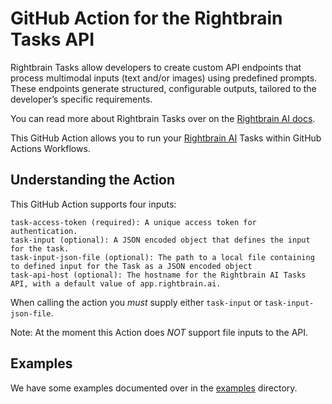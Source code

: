 # GitHub Action for the Rightbrain Tasks API

Rightbrain Tasks allow developers to create custom API endpoints that process multimodal inputs (text and/or images) using predefined prompts. These endpoints generate structured, configurable outputs, tailored to the developer’s specific requirements.

You can read more about Rightbrain Tasks over on the [Rightbrain AI docs](https://docs.rightbrain.ai).

This GitHub Action allows you to run your [Rightbrain AI](https://rightbrain.ai/) Tasks within GitHub Actions Workflows.

## Understanding the Action

This GitHub Action supports four inputs:

    task-access-token (required): A unique access token for authentication.
    task-input (optional): A JSON encoded object that defines the input for the task.
    task-input-json-file (optional): The path to a local file containing to defined input for the Task as a JSON encoded object
    task-api-host (optional): The hostname for the Rightbrain AI Tasks API, with a default value of app.rightbrain.ai.

When calling the action you _must_ supply either `task-input` or `task-input-json-file`.

Note: At the moment this Action does _NOT_ support file inputs to the API.

## Examples

We have some examples documented over in the [examples](./examples/README.md) directory.
